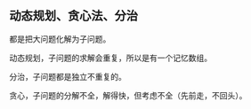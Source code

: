 ## 动态规划、贪心法、分治

都是把大问题化解为子问题。

动态规划，子问题的求解会重复，所以是有一个记忆数组。

分治，子问题都是独立不重复的。

贪心，子问题的分解不全，解得快，但考虑不全（先前走，不回头）。


